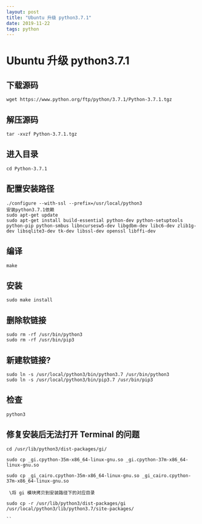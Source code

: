 ```yaml
---
layout: post
title: "Ubuntu 升级 python3.7.1"
date: 2019-11-22
tags: python  
---
```


# Ubuntu 升级 python3.7.1

## 下载源码
```
wget https://www.python.org/ftp/python/3.7.1/Python-3.7.1.tgz
```

## 解压源码
```
tar -xvzf Python-3.7.1.tgz
```

## 进入目录
```
cd Python-3.7.1
```

## 配置安装路径
```
./configure --with-ssl --prefix=/usr/local/python3
安装python3.7.1依赖
sudo apt-get update
sudo apt-get install build-essential python-dev python-setuptools python-pip python-smbus libncursesw5-dev libgdbm-dev libc6-dev zlib1g-dev libsqlite3-dev tk-dev libssl-dev openssl libffi-dev
```

## 编译
```
make
```

## 安装
```
sudo make install
```

## 删除软链接
```
sudo rm -rf /usr/bin/python3
sudo rm -rf /usr/bin/pip3
```

## 新建软链接?
```
sudo ln -s /usr/local/python3/bin/python3.7 /usr/bin/python3
sudo ln -s /usr/local/python3/bin/pip3.7 /usr/bin/pip3
```

## 检查
```
python3
```

## 修复安装后无法打开 Terminal 的问题

```
cd /usr/lib/python3/dist-packages/gi/

sudo cp _gi.cpython-35m-x86_64-linux-gnu.so _gi.cpython-37m-x86_64-linux-gnu.so

sudo cp _gi_cairo.cpython-35m-x86_64-linux-gnu.so _gi_cairo.cpython-37m-x86_64-linux-gnu.so
```

```
 \将 gi 模块拷贝到安装路径下的对应目录

sudo cp -r /usr/lib/python3/dist-packages/gi /usr/local/python3/lib/python3.7/site-packages/

``